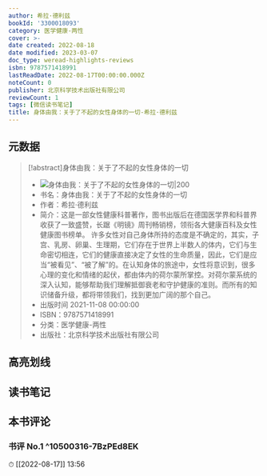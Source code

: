 ```yaml
---
author: 希拉·德利兹
bookId: '3300018093'
category: 医学健康-两性
cover: >-
date created: 2022-08-18
date modified: 2023-03-07
doc_type: weread-highlights-reviews
isbn: 9787571418991
lastReadDate: 2022-08-17T00:00:00.000Z
noteCount: 0
publisher: 北京科学技术出版社有限公司
reviewCount: 1
tags: [微信读书笔记]
title: 身体由我：关于了不起的女性身体的一切-希拉·德利兹
---
```


## 元数据

>[!abstract]身体由我：关于了不起的女性身体的一切
> - ![身体由我：关于了不起的女性身体的一切|200](https://weread-1258476243.file.myqcloud.com/weread/cover/93/3300018093/t7_3300018093.jpg)
> - 书名：身体由我：关于了不起的女性身体的一切
> - 作者：希拉·德利兹
> - 简介：这是一部女性健康科普著作，图书出版后在德国医学界和科普界收获了一致盛赞，长踞《明镜》周刊畅销榜，领衔各大健康百科及女性健康图书榜单。
许多女性对自己身体所持的态度是不确定的，其实，子宫、乳房、卵巢、生理期，它们存在于世界上半数人的体内，它们与生命密切相连，它们的健康直接决定了女性的生命质量，因此，它们是应当“被看见”、“被了解”的。在认知身体的旅途中，女性将意识到，很多心理的变化和情绪的起伏，都由体内的荷尔蒙所掌控。对荷尔蒙系统的深入认知，能够帮助我们理解抵御衰老和守护健康的准则。而所有的知识储备升级，都将带领我们，找到更加广阔的那个自己。
> - 出版时间 2021-11-08 00:00:00
> - ISBN：9787571418991
> - 分类：医学健康-两性
> - 出版社：北京科学技术出版社有限公司

## 高亮划线

## 读书笔记

## 本书评论

### 书评 No.1 ^10500316-7BzPEd8EK

⏱ [[2022-08-17]] 13:56
